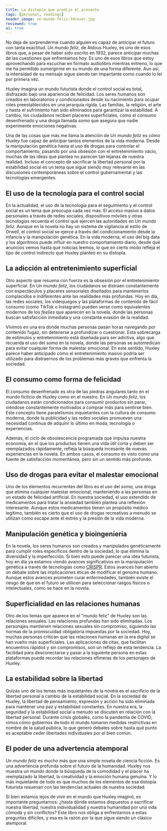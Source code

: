 ```yaml
---
title: La distopía que predijo el presente
tags: [personal, readings]
header_image: un-mundo-feliz-3dcover.jpg
reviewed: true
ai: true
---
```

No deja de sorprenderme cuando alguien es capaz de anticipar el futuro con tanta exactitud. *Un mundo feliz*, de Aldous Huxley, es uno de esos libros que, a pesar de haber sido escrito en 1932, parece anticipar muchas de las cuestiones que enfrentamos hoy. Es uno de esos libros que estoy aprovechando para escuchar en formato audiolibro mientras entreno, lo que me ha permitido sumergirme en su mundo de una forma diferente. Aun así, la intensidad de su mensaje sigue siendo tan impactante como cuando lo leí por primera vez.

Huxley imagina un mundo futurista donde el control social es total, disfrazado bajo una apariencia de felicidad. Los seres humanos son creados en laboratorios y condicionados desde su nacimiento para ocupar roles preestablecidos en una jerarquía rígida. Las familias, la religión, el arte y hasta el sufrimiento han sido eliminados para garantizar la estabilidad. A cambio, los ciudadanos reciben placeres superficiales, como el consumo desenfrenado y una droga llamada *soma* que asegura que nadie experimente emociones negativas.

Una de las cosas que más me llama la atención de *Un mundo feliz* es cómo Huxley fue capaz de anticipar tantos elementos de la vida moderna. Desde la manipulación genética hasta el uso de drogas para controlar el comportamiento, pasando por una obsesión con el entretenimiento vacío, muchas de las ideas que plantea no parecen tan lejanas de nuestra realidad. Incluso el concepto de sacrificar la libertad personal por la estabilidad social es un tema que sigue siendo muy relevante en las discusiones contemporáneas sobre el control gubernamental y las tecnologías emergentes.

## El uso de la tecnología para el control social
En la actualidad, el uso de la tecnología para el seguimiento y el control social es un tema que preocupa cada vez más. El acceso masivo a datos personales a través de redes sociales, dispositivos móviles y otras tecnologías recuerda el control que ejercen las autoridades en *Un mundo feliz*. Aunque en la novela no hay un sistema de vigilancia al estilo de Orwell, el control social se ejerce a través del condicionamiento desde la infancia y la manipulación genética. En la vida moderna, el uso del big data y los algoritmos puede influir en nuestro comportamiento diario, desde qué anuncios vemos hasta qué noticias leemos, lo que en cierto modo refleja el tipo de control indirecto que Huxley planteó en su distopía.

## La adicción al entretenimiento superficial
Otro aspecto que resuena con fuerza es la obsesión por el entretenimiento superficial. En *Un mundo feliz*, los ciudadanos se distraen constantemente con espectáculos y placeres sensoriales diseñados para mantenerlos complacidos e indiferentes ante las realidades más profundas. Hoy en día, las redes sociales, los videojuegos y las plataformas de contenido de fácil consumo (como TikTok o Instagram) pueden verse como equivalentes modernos de los *feelies* que aparecen en la novela, donde las personas buscan satisfacción inmediata y una constante evasión de la realidad.

Vivimos en una era donde muchas personas pasan horas navegando por contenido fugaz, sin detenerse a profundizar o cuestionar. Esta sobrecarga de estímulos y entretenimiento está diseñada para ser adictiva, algo que recuerda el uso del *soma* en la novela, donde las personas se automedican para evitar cualquier forma de malestar emocional. En este sentido, Huxley parece haber anticipado cómo el entretenimiento masivo podría ser utilizado para distraernos de los problemas más graves que enfrenta la sociedad.

## El consumo como forma de felicidad
El consumo desenfrenado es otra de las piedras angulares tanto en el mundo ficticio de Huxley como en el nuestro. En *Un mundo feliz*, los ciudadanos están condicionados para consumir productos sin parar, viéndose constantemente motivados a comprar más para sentirse bien. Este concepto tiene paralelismos inquietantes con la cultura de consumo moderna, donde la publicidad y las redes sociales promueven una necesidad continua de adquirir lo último en moda, tecnología o experiencias.

Además, el ciclo de obsolescencia programada que impulsa nuestra economía, en el que los productos tienen una vida útil corta y deben ser reemplazados rápidamente, refleja la búsqueda incesante de nuevas experiencias en la novela. En ambos casos, el consumo es visto como una fuente de satisfacción momentánea, pero sin un sentido más profundo.

## Uso de drogas para evitar el malestar emocional
Uno de los elementos recurrentes del libro es el uso del *soma*, una droga que elimina cualquier malestar emocional, manteniendo a las personas en un estado de felicidad artificial. En nuestra sociedad, el uso extendido de medicamentos para tratar la ansiedad también plantea una reflexión interesante. Aunque estos medicamentos tienen un propósito médico legítimo, también es cierto que el uso de drogas recreativas a menudo se utilizan como escape ante el estrés y la presión de la vida moderna.

## Manipulación genética y bioingeniería
En la novela, los seres humanos son creados y manipulados genéticamente para cumplir roles específicos dentro de la sociedad, lo que elimina la diversidad y la imperfección. Si bien esto puede parecer una idea futurista, hoy en día ya estamos viendo avances significativos en la manipulación genética a través de tecnologías como [CRISPR](https://www.broadinstitute.org/what-broad/areas-focus/project-spotlight/questions-and-answers-about-crispr). Estos avances han abierto un debate sobre las implicaciones éticas de modificar el genoma humano. Aunque estos avances prometen curar enfermedades, también existe el riesgo de que en el futuro se utilicen para seleccionar rasgos físicos o intelectuales, como se hace en la novela.

## Superficialidad en las relaciones humanas
Otro de los temas que aparece en el "mundo feliz" de Huxley son las relaciones sexuales. Las relaciones profundas han sido eliminadas. Los personajes mantienen relaciones sexuales sin compromiso, siguiendo las normas de la promiscuidad obligatoria impuestas por la sociedad. Hoy, muchas personas critican que las relaciones humanas en la era digital se han vuelto más superficiales. Las aplicaciones de citas, que facilitan encuentros rápidos y sin compromisos, son un reflejo de esta tendencia. La facilidad para desconectarse y pasar a la siguiente persona en estas plataformas puede recordar las relaciones efímeras de los personajes de Huxley.

## La estabilidad sobre la libertad
Quizás uno de los temas más inquietantes de la novela es el sacrificio de la libertad personal a cambio de la estabilidad social. En la sociedad de Huxley, la libertad de pensamiento, expresión y acción ha sido eliminada para mantener una paz y estabilidad constantes. En nuestra era, la seguridad y la estabilidad social a menudo se discuten en relación con la libertad personal. Durante crisis globales, como la pandemia de COVID, vimos cómo gobiernos de todo el mundo tomaron medidas restrictivas en nombre de la salud pública, lo que generó debates sobre hasta qué punto es aceptable ceder libertades individuales por el bien común.

## El poder de una advertencia atemporal
*Un mundo feliz* es mucho más que una simple novela de ciencia ficción. Es una advertencia profunda sobre el futuro de la humanidad. Huxley nos muestra un mundo donde la búsqueda de la comodidad y el placer ha reemplazado la libertad, la creatividad y la emoción humana genuina. Y lo más inquietante de todo es que muchos de los elementos de esa distopía futurista resuenan con las tendencias actuales de nuestra sociedad.

Si bien estamos lejos de vivir en el mundo que Huxley imaginó, es importante preguntarnos: ¿hasta dónde estamos dispuestos a sacrificar nuestra libertad, nuestra individualidad y nuestra humanidad por una vida cómoda y sin conflictos? Este libro nos obliga a enfrentarnos a estas preguntas difíciles, y esa es la razón por la que sigue siendo un clásico atemporal.